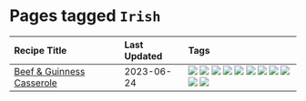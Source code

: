 # Pages tagged `Irish`

|Recipe Title|Last Updated|Tags
|:---|:---|:---|
|[Beef & Guinness Casserole](../recipes/beefandguinnesscasserole.md)|2023-06-24|[![](https://img.shields.io/badge/tag-Guinness-32613c)](../tags/Guinness.md) [![](https://img.shields.io/badge/tag-Irish-659a8f)](../tags/Irish.md) [![](https://img.shields.io/badge/tag-amazing-e4f90)](../tags/amazing.md) [![](https://img.shields.io/badge/tag-baked-5c1fef)](../tags/baked.md) [![](https://img.shields.io/badge/tag-beef-e2596)](../tags/beef.md) [![](https://img.shields.io/badge/tag-casserole-6685b7)](../tags/casserole.md) [![](https://img.shields.io/badge/tag-large_quantity-427cd)](../tags/large_quantity.md) [![](https://img.shields.io/badge/tag-long_cook_time-5d33f3)](../tags/long_cook_time.md) [![](https://img.shields.io/badge/tag-long_prep_time-6d71)](../tags/long_prep_time.md) [![](https://img.shields.io/badge/tag-messy-9fef19)](../tags/messy.md) [![](https://img.shields.io/badge/tag-tricky-cb29b)](../tags/tricky.md)|